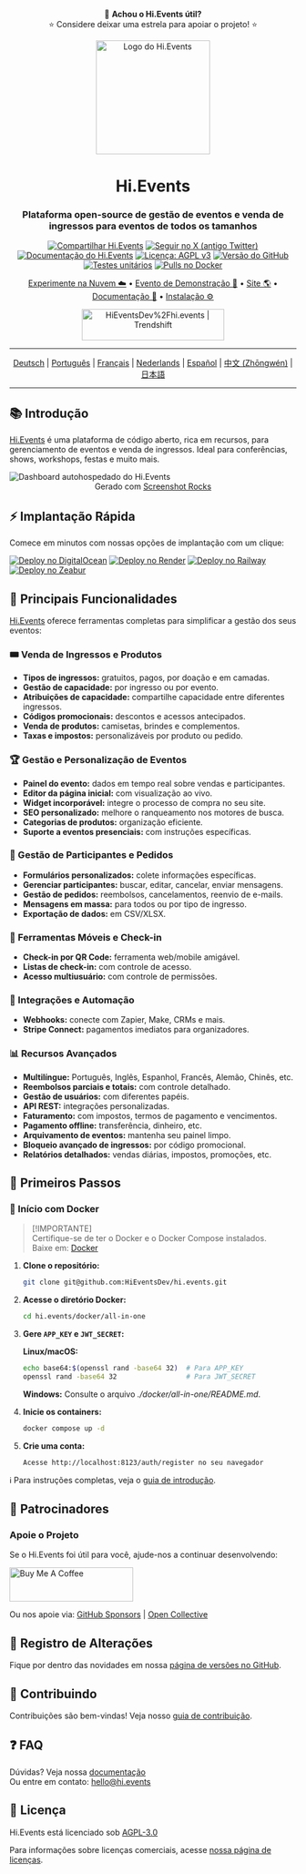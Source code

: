 <div align="center">
<div align="center">

💖 **Achou o Hi.Events útil?**  
⭐ Considere deixar uma estrela para apoiar o projeto! ⭐

</div>

<p>
  <img src="https://hievents-public.s3.us-west-1.amazonaws.com/website/hi-events-rainbow.png?v=1" alt="Logo do Hi.Events" width="200px">
</p>

<h1>Hi.Events</h1>
<h3>Plataforma open-source de gestão de eventos e venda de ingressos para eventos de todos os tamanhos</h3>

[![Compartilhar Hi.Events](https://img.shields.io/badge/Share%20Hi.Events-blue)](https://www.addtoany.com/share?linkurl=https://github.com/HiEventsDev/hi.events)
[![Seguir no X (antigo Twitter)](https://img.shields.io/twitter/follow/HiEventsTickets)](https://x.com/HiEventsTickets)
[![Documentação do Hi.Events](https://img.shields.io/badge/docs-hi.events-blue)](https://hi.events/docs)
[![Licença: AGPL v3](https://img.shields.io/badge/License-AGPL_v3-blue.svg)](https://github.com/HiEventsDev/Hi.Events/blob/develop/LICENCE)
[![Versão do GitHub](https://img.shields.io/github/v/release/HiEventsDev/hi.events?include_prereleases)](https://github.com/HiEventsDev/hi.events/releases)
[![Testes unitários](https://github.com/HiEventsDev/hi.events/actions/workflows/unit-tests.yml/badge.svg?event=push)](https://github.com/HiEventsDev/hi.events/actions/workflows/unit-tests.yml)
[![Pulls no Docker](https://img.shields.io/docker/pulls/daveearley/hi.events-all-in-one)](https://hub.docker.com/r/daveearley/hi.events-all-in-one)

<p>
<a href="https://app.hi.events/auth/register?utm_source=gh-readme&utm_content=try-cloud-link">Experimente na Nuvem ☁️</a> •
<a href="https://app.hi.events/event/2/hievents-conference-2030?utm_source=gh-readme&utm_content=demo-link">Evento de Demonstração 🌟</a> • 
<a href="https://hi.events?utm_source=gh-readme&utm_content=website-link">Site 🌎</a> • 
<a href="https://hi.events/docs?utm_source=gh-readme&utm_content=documentation-link">Documentação 📄</a> • 
<a href="https://hi.events/docs/getting-started?utm_source=gh-readme&utm_content=installation=link">Instalação ⚙️</a>
</p>

<a href="https://trendshift.io/repositories/10563" target="_blank"><img src="https://trendshift.io/api/badge/repositories/10563" alt="HiEventsDev%2Fhi.events | Trendshift" style="width: 250px; height: 55px;" width="250" height="55"/></a>
</div>

<hr/>
<p align="center">
<a href="README.de.md">Deutsch</a> |
<a href="README.pt.md">Português</a> |
<a href="README.fr.md">Français</a> |
<a href="README.nl.md">Nederlands</a> |
<a href="README.es.md">Español</a> |
<a href="README.zh-cn.md">中文 (Zhōngwén)</a> |
<a href="README.ja.md">日本語</a>
</p>
<hr/>

## 📚 Introdução

<a href="https://hi.events">Hi.Events</a> é uma plataforma de código aberto, rica em recursos, para gerenciamento de eventos e venda de ingressos. Ideal para conferências, shows, workshops, festas e muito mais.

<img alt="Dashboard autohospedado do Hi.Events" src="https://hievents-public.s3.us-west-1.amazonaws.com/website/github-readme-screenshot.png"/>
<div align="center">
<caption>Gerado com <a href="https://screenshot.rocks?utm_source=hi.events-readme">Screenshot Rocks</a></caption>
</div>

## ⚡ Implantação Rápida

Comece em minutos com nossas opções de implantação com um clique:

[![Deploy no DigitalOcean](https://www.deploytodo.com/do-btn-blue.svg)](https://github.com/HiEventsDev/hi.events-digitalocean)
[![Deploy no Render](https://render.com/images/deploy-to-render-button.svg)](https://github.com/HiEventsDev/hi.events-render.com)
[![Deploy no Railway](https://railway.app/button.svg)](https://railway.app/template/8CGKmu?referralCode=KvSr11)
[![Deploy no Zeabur](https://zeabur.com/button.svg)](https://zeabur.com/templates/8DIRY6)

## 🌟 Principais Funcionalidades

<a href="https://hi.events">Hi.Events</a> oferece ferramentas completas para simplificar a gestão dos seus eventos:

### 🎟 Venda de Ingressos e Produtos
- **Tipos de ingressos:** gratuitos, pagos, por doação e em camadas.
- **Gestão de capacidade:** por ingresso ou por evento.
- **Atribuições de capacidade:** compartilhe capacidade entre diferentes ingressos.
- **Códigos promocionais:** descontos e acessos antecipados.
- **Venda de produtos:** camisetas, brindes e complementos.
- **Taxas e impostos:** personalizáveis por produto ou pedido.

### 🏆 Gestão e Personalização de Eventos
- **Painel do evento:** dados em tempo real sobre vendas e participantes.
- **Editor da página inicial:** com visualização ao vivo.
- **Widget incorporável:** integre o processo de compra no seu site.
- **SEO personalizado:** melhore o ranqueamento nos motores de busca.
- **Categorias de produtos:** organização eficiente.
- **Suporte a eventos presenciais:** com instruções específicas.

### 📧 Gestão de Participantes e Pedidos
- **Formulários personalizados:** colete informações específicas.
- **Gerenciar participantes:** buscar, editar, cancelar, enviar mensagens.
- **Gestão de pedidos:** reembolsos, cancelamentos, reenvio de e-mails.
- **Mensagens em massa:** para todos ou por tipo de ingresso.
- **Exportação de dados:** em CSV/XLSX.

### 📱 Ferramentas Móveis e Check-in
- **Check-in por QR Code:** ferramenta web/mobile amigável.
- **Listas de check-in:** com controle de acesso.
- **Acesso multiusuário:** com controle de permissões.

### 🔧 Integrações e Automação
- **Webhooks:** conecte com Zapier, Make, CRMs e mais.
- **Stripe Connect:** pagamentos imediatos para organizadores.

### 📊 Recursos Avançados
- **Multilíngue:** Português, Inglês, Espanhol, Francês, Alemão, Chinês, etc.
- **Reembolsos parciais e totais:** com controle detalhado.
- **Gestão de usuários:** com diferentes papéis.
- **API REST:** integrações personalizadas.
- **Faturamento:** com impostos, termos de pagamento e vencimentos.
- **Pagamento offline:** transferência, dinheiro, etc.
- **Arquivamento de eventos:** mantenha seu painel limpo.
- **Bloqueio avançado de ingressos:** por código promocional.
- **Relatórios detalhados:** vendas diárias, impostos, promoções, etc.

## 🚀 Primeiros Passos

### 🐳 Início com Docker

> [!IMPORTANTE]  
> Certifique-se de ter o Docker e o Docker Compose instalados.  
> Baixe em: [Docker](https://www.docker.com/get-started)

1. **Clone o repositório:**
   ```bash
   git clone git@github.com:HiEventsDev/hi.events.git
   ```

2. **Acesse o diretório Docker:**
   ```bash
   cd hi.events/docker/all-in-one
   ```

3. **Gere `APP_KEY` e `JWT_SECRET`:**

   **Linux/macOS:**
   ```bash
   echo base64:$(openssl rand -base64 32)  # Para APP_KEY
   openssl rand -base64 32                 # Para JWT_SECRET
   ```

   **Windows:**
   Consulte o arquivo *./docker/all-in-one/README.md*.

4. **Inicie os containers:**
   ```bash
   docker compose up -d
   ```

5. **Crie uma conta:**
   ```
   Acesse http://localhost:8123/auth/register no seu navegador
   ```

ℹ️ Para instruções completas, veja o [guia de introdução](https://hi.events/docs/getting-started).

## 💜 Patrocinadores

### Apoie o Projeto

Se o Hi.Events foi útil para você, ajude-nos a continuar desenvolvendo:

<a href="https://www.buymeacoffee.com/hi.events" target="_blank"><img src="https://cdn.buymeacoffee.com/buttons/v2/default-yellow.png" alt="Buy Me A Coffee" style="height: 60px !important;width: 217px !important;"></a>

Ou nos apoie via: <a href="https://github.com/sponsors/HiEventsDev" target="_blank">GitHub Sponsors</a> | <a href="https://opencollective.com/hievents" target="_blank">Open Collective</a>

## 📝 Registro de Alterações

Fique por dentro das novidades em nossa [página de versões no GitHub](https://github.com/HiEventsDev/hi.events/releases).

## 🤝 Contribuindo

Contribuições são bem-vindas! Veja nosso [guia de contribuição](CONTRIBUTING.md).

## ❓ FAQ

Dúvidas? Veja nossa [documentação](https://hi.events/docs?utm_source=gh-readme&utm_content=faq-docs-link)  
Ou entre em contato: [hello@hi.events](mailto:hello@hi.events)

## 📜 Licença

Hi.Events está licenciado sob [AGPL-3.0](https://github.com/HiEventsDev/hi.events/blob/main/LICENCE)

Para informações sobre licenças comerciais, acesse [nossa página de licenças](https://hi.events/licensing).
